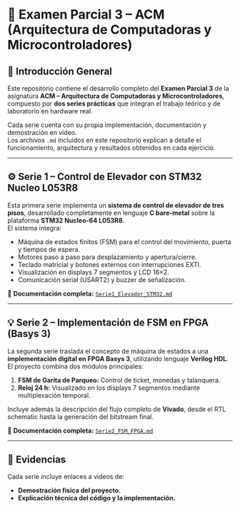 # 🧩 Examen Parcial 3 – ACM (Arquitectura de Computadoras y Microcontroladores)

## 🧠 Introducción General

Este repositorio contiene el desarrollo completo del **Examen Parcial 3** de la asignatura **ACM – Arquitectura de Computadoras y Microcontroladores**, compuesto por **dos series prácticas** que integran el trabajo teórico y de laboratorio en hardware real.

Cada serie cuenta con su propia implementación, documentación y demostración en video.  
Los archivos `.md` incluidos en este repositorio explican a detalle el funcionamiento, arquitectura y resultados obtenidos en cada ejercicio.

---

## ⚙️ Serie 1 – Control de Elevador con STM32 Nucleo L053R8

Esta primera serie implementa un **sistema de control de elevador de tres pisos**, desarrollado completamente en lenguaje **C bare-metal** sobre la plataforma **STM32 Nucleo-64 L053R8**.  
El sistema integra:

- Máquina de estados finitos (FSM) para el control del movimiento, puerta y tiempos de espera.  
- Motores paso a paso para desplazamiento y apertura/cierre.  
- Teclado matricial y botones externos con interrupciones EXTI.  
- Visualización en displays 7 segmentos y LCD 16×2.  
- Comunicación serial (USART2) y buzzer de señalización.

📄 **Documentación completa:** [`Serie1_Elevador_STM32.md`](./Serie_1_Elevador/Serie1_Elevador_STM32.md)

---

## 💡 Serie 2 – Implementación de FSM en FPGA (Basys 3)

La segunda serie traslada el concepto de máquina de estados a una **implementación digital en FPGA Basys 3**, utilizando lenguaje **Verilog HDL**.  
El proyecto combina dos módulos principales:

1. **FSM de Garita de Parqueo:** Control de ticket, monedas y talanquera.  
2. **Reloj 24 h:** Visualizado en los displays 7 segmentos mediante multiplexación temporal.  

Incluye además la descripción del flujo completo de **Vivado**, desde el RTL schematic hasta la generación del bitstream final.

📄 **Documentación completa:** [`Serie2_FSM_FPGA.md`](./Serie_2_FSM_Basys3/Serie2_FSM_FPGA.md)

---

## 🎥 Evidencias

Cada serie incluye enlaces a videos de:
- **Demostración física del proyecto.**  
- **Explicación técnica del código y la implementación.**
